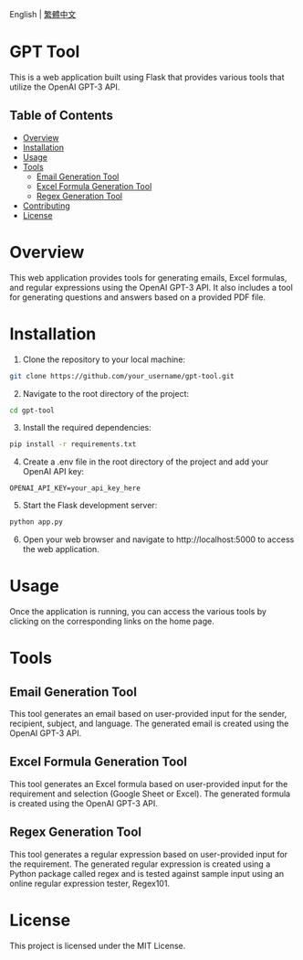English | [繁體中文](https://github.com/cycleapple/GPTTools/blob/master/README_zh.md)
# GPT Tool

This is a web application built using Flask that provides various tools that utilize the OpenAI GPT-3 API.

## Table of Contents
- [Overview](#overview)
- [Installation](#installation)
- [Usage](#usage)
- [Tools](#tools)
  - [Email Generation Tool](#email-generation-tool)
  - [Excel Formula Generation Tool](#excel-formula-generation-tool)
  - [Regex Generation Tool](#regex-generation-tool)
- [Contributing](#contributing)
- [License](#license)

# Overview
This web application provides tools for generating emails, Excel formulas, and regular expressions using the OpenAI GPT-3 API. It also includes a tool for generating questions and answers based on a provided PDF file.

# Installation
1. Clone the repository to your local machine:
```bash
git clone https://github.com/your_username/gpt-tool.git
```
2. Navigate to the root directory of the project:
```bash
cd gpt-tool
```
3. Install the required dependencies:
```bash
pip install -r requirements.txt
```

4. Create a .env file in the root directory of the project and add your OpenAI API key:

```
OPENAI_API_KEY=your_api_key_here
```

5. Start the Flask development server:

```bash
python app.py
```

6. Open your web browser and navigate to http://localhost:5000 to access the web application.

# Usage
Once the application is running, you can access the various tools by clicking on the corresponding links on the home page.

# Tools
## Email Generation Tool
This tool generates an email based on user-provided input for the sender, recipient, subject, and language. The generated email is created using the OpenAI GPT-3 API.

## Excel Formula Generation Tool
This tool generates an Excel formula based on user-provided input for the requirement and selection (Google Sheet or Excel). The generated formula is created using the OpenAI GPT-3 API.

## Regex Generation Tool
This tool generates a regular expression based on user-provided input for the requirement. The generated regular expression is created using a Python package called regex and is tested against sample input using an online regular expression tester, Regex101.

# License
This project is licensed under the MIT License.